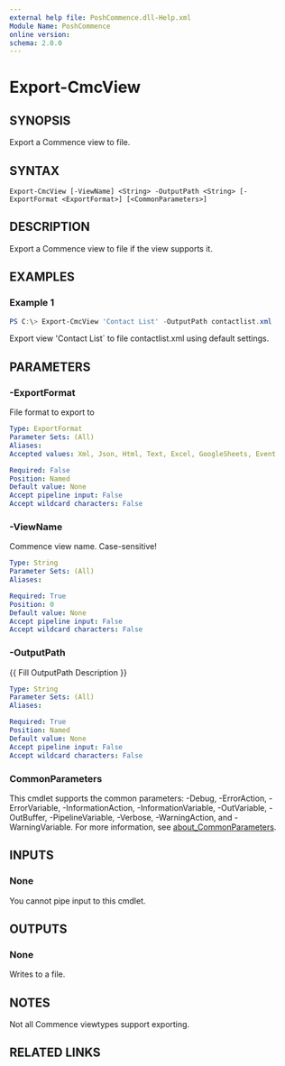 ```yaml
---
external help file: PoshCommence.dll-Help.xml
Module Name: PoshCommence
online version:
schema: 2.0.0
---
```


# Export-CmcView

## SYNOPSIS
Export a Commence view to file.

## SYNTAX

```
Export-CmcView [-ViewName] <String> -OutputPath <String> [-ExportFormat <ExportFormat>] [<CommonParameters>]
```

## DESCRIPTION
Export a Commence view to file if the view supports it.

## EXAMPLES

### Example 1
```powershell
PS C:\> Export-CmcView 'Contact List' -OutputPath contactlist.xml
```

Export view 'Contact List` to file contactlist.xml using default settings.

## PARAMETERS

### -ExportFormat
File format to export to

```yaml
Type: ExportFormat
Parameter Sets: (All)
Aliases:
Accepted values: Xml, Json, Html, Text, Excel, GoogleSheets, Event

Required: False
Position: Named
Default value: None
Accept pipeline input: False
Accept wildcard characters: False
```

### -ViewName
Commence view name. Case-sensitive!

```yaml
Type: String
Parameter Sets: (All)
Aliases:

Required: True
Position: 0
Default value: None
Accept pipeline input: False
Accept wildcard characters: False
```

### -OutputPath
{{ Fill OutputPath Description }}

```yaml
Type: String
Parameter Sets: (All)
Aliases:

Required: True
Position: Named
Default value: None
Accept pipeline input: False
Accept wildcard characters: False
```

### CommonParameters
This cmdlet supports the common parameters: -Debug, -ErrorAction, -ErrorVariable, -InformationAction, -InformationVariable, -OutVariable, -OutBuffer, -PipelineVariable, -Verbose, -WarningAction, and -WarningVariable. For more information, see [about_CommonParameters](http://go.microsoft.com/fwlink/?LinkID=113216).

## INPUTS

### None
You cannot pipe input to this cmdlet.

## OUTPUTS

### None
Writes to a file.

## NOTES
Not all Commence viewtypes support exporting. 

## RELATED LINKS